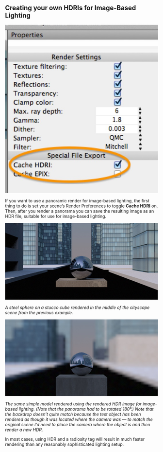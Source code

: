 ## Creating your own HDRIs for Image-Based Lighting

![](pastedGraphic-610.jpg)

If you want to use a panoramic render for image-based lighting, the first thing to do is set your scene’s Render Preferences to toggle **Cache HDRI** on. Then, after you render a panorama you can save the resulting image as an HDR file, suitable for use for image-based lighting.

![](pastedGraphic-611.jpg)

*A steel sphere on a stucco cube rendered in the middle of the cityscape scene from the previous example.*

![](pastedGraphic-612.jpg)

*The same simple model rendered using the rendered HDR image for image-based lighting. (Note that the panorama had to be rotated 180°.) Note that the backdrop doesn’t quite match because the test object has been rendered as though it was located where the camera was — to match the original scene I’d need to place the camera where the object is and then render a new HDR.*

In most cases, using HDR and a radiosity tag will result in much faster rendering than any reasonably sophisticated lighting setup.

